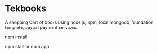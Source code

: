 Tekbooks
===========

A shopping Cart of books using node js, npm, local mongodb, foundation template, paypal payment services.

npm install

npm start or npm app
